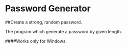 # Password Generator

##Create a strong, random password.

The program which generate a password by given length.

####Works only for Windows.